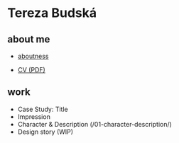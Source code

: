 # Tereza Budská
## about me
- [aboutness](03-aboutness/03-aboutness.md)

 - [CV (PDF)](cv-2021-budska.pdf)
## work
 - Case Study: Title
 - Impression 
 - Character & Description (/01-character-description/)
 - Design story (WIP)
